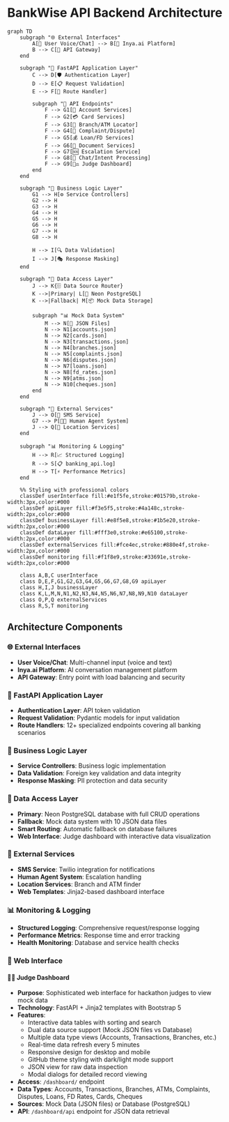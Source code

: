 # BankWise API Backend Architecture

```mermaid
graph TD
    subgraph "🌐 External Interfaces"
        A[👤 User Voice/Chat] --> B[🤖 Inya.ai Platform]
        B --> C[🔌 API Gateway]
    end

    subgraph "🚀 FastAPI Application Layer"
        C --> D[🛡️ Authentication Layer]
        D --> E[📋 Request Validation]
        E --> F[🧠 Route Handler]
        
        subgraph "📍 API Endpoints"
            F --> G1[👤 Account Services]
            F --> G2[💳 Card Services]
            F --> G3[🏦 Branch/ATM Locator]
            F --> G4[📝 Complaint/Dispute]
            F --> G5[💰 Loan/FD Services]
            F --> G6[📄 Document Services]
            F --> G7[🆘 Escalation Service]
            F --> G8[💬 Chat/Intent Processing]
            F --> G9[👨‍⚖️ Judge Dashboard]
        end
    end

    subgraph "🔧 Business Logic Layer"
        G1 --> H[⚙️ Service Controllers]
        G2 --> H
        G3 --> H
        G4 --> H
        G5 --> H
        G6 --> H
        G7 --> H
        G8 --> H
        
        H --> I[🔍 Data Validation]
        I --> J[🎭 Response Masking]
    end

    subgraph "💾 Data Access Layer"
        J --> K{🗄️ Data Source Router}
        K -->|Primary| L[🐘 Neon PostgreSQL]
        K -->|Fallback| M[📦 Mock Data Storage]
        
        subgraph "📊 Mock Data System"
            M --> N[📁 JSON Files]
            N --> N1[accounts.json]
            N --> N2[cards.json]
            N --> N3[transactions.json]
            N --> N4[branches.json]
            N --> N5[complaints.json]
            N --> N6[disputes.json]
            N --> N7[loans.json]
            N --> N8[fd_rates.json]
            N --> N9[atms.json]
            N --> N10[cheques.json]
        end
    end

    subgraph "🔄 External Services"
        J --> O[📱 SMS Service]
        G7 --> P[🧑‍💼 Human Agent System]
        J --> Q[📍 Location Services]
    end

    subgraph "📊 Monitoring & Logging"
        H --> R[📈 Structured Logging]
        R --> S[📋 banking_api.log]
        H --> T[⚡ Performance Metrics]
    end

    %% Styling with professional colors
    classDef userInterface fill:#e1f5fe,stroke:#01579b,stroke-width:3px,color:#000
    classDef apiLayer fill:#f3e5f5,stroke:#4a148c,stroke-width:2px,color:#000
    classDef businessLayer fill:#e8f5e8,stroke:#1b5e20,stroke-width:2px,color:#000
    classDef dataLayer fill:#fff3e0,stroke:#e65100,stroke-width:2px,color:#000
    classDef externalServices fill:#fce4ec,stroke:#880e4f,stroke-width:2px,color:#000
    classDef monitoring fill:#f1f8e9,stroke:#33691e,stroke-width:2px,color:#000

    class A,B,C userInterface
    class D,E,F,G1,G2,G3,G4,G5,G6,G7,G8,G9 apiLayer
    class H,I,J businessLayer
    class K,L,M,N,N1,N2,N3,N4,N5,N6,N7,N8,N9,N10 dataLayer
    class O,P,Q externalServices
    class R,S,T monitoring
```

## Architecture Components

### 🌐 External Interfaces
- **User Voice/Chat**: Multi-channel input (voice and text)
- **Inya.ai Platform**: AI conversation management platform
- **API Gateway**: Entry point with load balancing and security

### 🚀 FastAPI Application Layer
- **Authentication Layer**: API token validation
- **Request Validation**: Pydantic models for input validation
- **Route Handlers**: 12+ specialized endpoints covering all banking scenarios

### 🔧 Business Logic Layer
- **Service Controllers**: Business logic implementation
- **Data Validation**: Foreign key validation and data integrity
- **Response Masking**: PII protection and data security

### 💾 Data Access Layer
-   **Primary**: Neon PostgreSQL database with full CRUD operations
-   **Fallback**: Mock data system with 10 JSON data files
-   **Smart Routing**: Automatic fallback on database failures
-   **Web Interface**: Judge dashboard with interactive data visualization

### 🔄 External Services
-   **SMS Service**: Twilio integration for notifications
-   **Human Agent System**: Escalation handling
-   **Location Services**: Branch and ATM finder
-   **Web Templates**: Jinja2-based dashboard interface

### 📊 Monitoring & Logging
-   **Structured Logging**: Comprehensive request/response logging
-   **Performance Metrics**: Response time and error tracking
-   **Health Monitoring**: Database and service health checks

### 🎨 Web Interface

#### 👨‍⚖️ Judge Dashboard
- **Purpose**: Sophisticated web interface for hackathon judges to view mock data
- **Technology**: FastAPI + Jinja2 templates with Bootstrap 5
- **Features**:
  - Interactive data tables with sorting and search
  - Dual data source support (Mock JSON files vs Database)
  - Multiple data type views (Accounts, Transactions, Branches, etc.)
  - Real-time data refresh every 5 minutes
  - Responsive design for desktop and mobile
  - GitHub theme styling with dark/light mode support
  - JSON view for raw data inspection
  - Modal dialogs for detailed record viewing
- **Access**: `/dashboard/` endpoint
- **Data Types**: Accounts, Transactions, Branches, ATMs, Complaints, Disputes, Loans, FD Rates, Cards, Cheques
- **Sources**: Mock Data (JSON files) or Database (PostgreSQL)
- **API**: `/dashboard/api` endpoint for JSON data retrieval